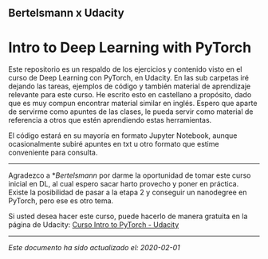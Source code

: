 ## Bertelsmann x Udacity
# Intro to Deep Learning with PyTorch

Este repositorio es un respaldo de los ejercicios y contenido visto en el curso de Deep Learning con PyTorch, en Udacity.
En las sub carpetas iré dejando las tareas, ejemplos de código y también material de aprendizaje relevante para este curso. He escrito esto en castellano a propósito, dado que es muy compun encontrar material similar en inglés. Espero que aparte de servirme como apuntes de las clases, le pueda servir como material de referencia a otros que estén aprendiendo estas herramientas.

El código estará en su mayoría en formato Jupyter Notebook, aunque ocasionalmente subiré apuntes en txt u otro formato que estime conveniente para consulta.

___

Agradezco a **Bertelsmann* por darme la oportunidad de tomar este curso inicial en DL, al cual espero sacar harto provecho y poner en práctica. Existe la posibilidad de pasar a la etapa 2 y conseguir un nanodegree en PyTorch, pero ese es otro tema.

Si usted desea hacer este curso, puede hacerlo de manera gratuita en la página de Udacity: [Curso Intro to PyTorch - Udacity](https://www.udacity.com/course/deep-learning-pytorch--ud188)




___
_Este documento ha sido actualizado el: 2020-02-01_